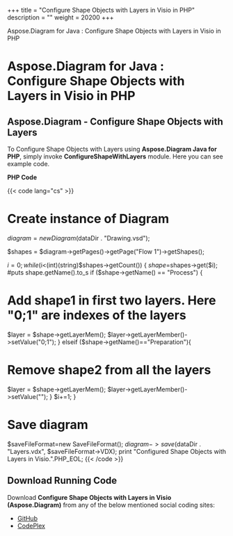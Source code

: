 +++
title = "Configure Shape Objects with Layers in Visio in PHP" 
description = "" 
weight = 20200 
+++

Aspose.Diagram for Java : Configure Shape Objects with Layers in Visio in PHP  

# Aspose.Diagram for Java : Configure Shape Objects with Layers in Visio in PHP


## Aspose.Diagram - Configure Shape Objects with Layers

To Configure Shape Objects with Layers using **Aspose.Diagram Java for PHP**, simply invoke **ConfigureShapeWithLayers** module. Here you can see example code.

**PHP Code**

{{< code lang="cs" >}}
# Create instance of Diagram
$diagram = new Diagram($dataDir . "Drawing.vsd");

$shapes = $diagram->getPages()->getPage("Flow 1")->getShapes();

$i = 0;
while ($i<(int)(string)$shapes->getCount()) {
$shape=$shapes->get($i);
#puts shape.getName().to_s
if ($shape->getName() == "Process") {
# Add shape1 in first two layers. Here "0;1" are indexes of the layers
$layer = $shape->getLayerMem();
$layer->getLayerMember()->setValue("0;1");
}
elseif ($shape->getName()=="Preparation"){
# Remove shape2 from all the layers
$layer = $shape->getLayerMem();
$layer->getLayerMember()->setValue("");
}
$i+=1;
}

# Save diagram
$saveFileFormat=new SaveFileFormat();
$diagram->save($dataDir . "Layers.vdx", $saveFileFormat->VDX);
print "Configured Shape Objects with Layers in Visio.".PHP_EOL;
{{< /code >}}

## Download Running Code

Download **Configure Shape Objects with Layers in Visio (Aspose.Diagram)** from any of the below mentioned social coding sites:

*   [GitHub](https://github.com/asposediagram/Aspose.Diagram-for-Java/blob/master/Plugins/Aspose_Diagram_Java_for_PHP/src/aspose/diagram/WorkingwithLayers/ConfigureShapeWithLayers.php)
*   [CodePlex](https://asposediagramjavaphp.codeplex.com/SourceControl/latest#src/aspose/diagram/WorkingwithLayers/ConfigureShapeWithLayers.php)

